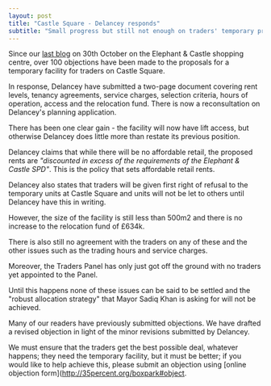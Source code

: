 ```yaml
---
layout: post
title: "Castle Square - Delancey responds"
subtitle: "Small progress but still not enough on traders' temporary premises"
---
```

Since our [last blog](http://35percent.org/2018-10-30-shopping-centre-legal-challenge/) on 30th October on the Elephant & Castle shopping centre, over 100 objections have been made to the proposals for a temporary facility for traders on Castle Square.

In response, Delancey have submitted a two-page document covering rent levels, tenancy agreements, service charges, selection criteria, hours of operation, access and the relocation fund. There is now a reconsultation on Delancey's planning application.

There has been one clear gain - the facility will now have lift access, but otherwise Delancey does little more than restate its previous position.

Delancey claims that while there will be no affordable retail, the proposed rents are _"discounted in excess of the requirements of the Elephant & Castle SPD"_. This is the policy that sets affordable retail rents. 

Delancey also states that traders will be given first right of refusal to the temporary units at Castle Square and units will not be let to others until Delancey have this in writing. 

However, the size of the facility is still less than 500m2 and there is no increase to the relocation fund of £634k.

There is also still no agreement with the traders on any of these and the other issues such as the trading hours and service charges.

Moreover, the Traders Panel has only just got off the ground with no traders yet appointed to the Panel. 

Until this happens none of these issues can be said to be settled and the "robust allocation strategy" that Mayor Sadiq Khan is asking for will not be achieved. 

Many of our readers have previously submitted objections. We have drafted a revised objection in light of the minor revisions submitted by Delancey.

We must ensure that the traders get the best possible deal, whatever happens; they need the temporary facility, but it must be better; if you would like to help achieve this, please submit an objection using [online objection form](http://35percent.org/boxpark#object.


